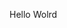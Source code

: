 Hello Wolrd

















































































































































































































































































































































































































































































































































































































































































































































































































































































































































































































































































































































































































































































































































































































































































































































































































































































































































































































































































































































































































































































































































































































































































































































































































































































































































































































































































































































































































































































































































































































































































































































































































































































































































































































































































































































































































































